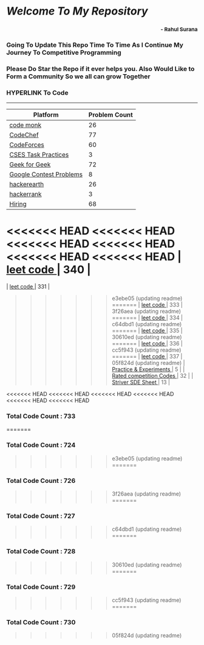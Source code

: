 # *Welcome To My Repository*
### <div style='text-align:right'><sub> - Rahul Surana</sub></div>
### Going To Update This Repo Time To Time As I Continue My Journey To Competitive Programming
### Please Do Star the Repo if it ever helps you. Also Would Like to Form a Community So we all can grow Together
### HYPERLINK To Code
***
| Platform  |  Problem Count |
| --------  |  ------------- |
|    [ code monk ](./code%20monk)     |      26    |
|    [ CodeChef ](./CodeChef)     |      77    |
|    [ CodeForces ](./CodeForces)     |      60    |
|    [ CSES Task Practices ](./CSES%20Task%20Practices)     |      3    |
|    [ Geek for Geek ](./Geek%20for%20Geek)     |      72    |
|    [ Google Contest Problems ](./Google%20Contest%20Problems)     |      8    |
|    [ hackerearth ](./hackerearth)     |      26    |
|    [ hackerrank ](./hackerrank)     |      3    |
|    [ Hiring ](./Hiring)     |      68    |
<<<<<<< HEAD
<<<<<<< HEAD
<<<<<<< HEAD
<<<<<<< HEAD
<<<<<<< HEAD
<<<<<<< HEAD
|    [ leet code ](./leet%20code)     |      340    |
=======
|    [ leet code ](./leet%20code)     |      331    |
>>>>>>> e3ebe05 (updating readme)
=======
|    [ leet code ](./leet%20code)     |      333    |
>>>>>>> 3f26aea (updating readme)
=======
|    [ leet code ](./leet%20code)     |      334    |
>>>>>>> c64dbd1 (updating readme)
=======
|    [ leet code ](./leet%20code)     |      335    |
>>>>>>> 30610ed (updating readme)
=======
|    [ leet code ](./leet%20code)     |      336    |
>>>>>>> cc5f943 (updating readme)
=======
|    [ leet code ](./leet%20code)     |      337    |
>>>>>>> 05f824d (updating readme)
|    [ Practice & Experiments ](./Practice%20&%20Experiments)     |      5    |
|    [ Rated competition Codes ](./Rated%20competition%20Codes)     |      32    |
|    [ Striver SDE Sheet ](./Striver%20SDE%20Sheet)     |      13    |

<<<<<<< HEAD
<<<<<<< HEAD
<<<<<<< HEAD
<<<<<<< HEAD
<<<<<<< HEAD
<<<<<<< HEAD
### Total Code Count : 733
=======
### Total Code Count : 724
>>>>>>> e3ebe05 (updating readme)
=======
### Total Code Count : 726
>>>>>>> 3f26aea (updating readme)
=======
### Total Code Count : 727
>>>>>>> c64dbd1 (updating readme)
=======
### Total Code Count : 728
>>>>>>> 30610ed (updating readme)
=======
### Total Code Count : 729
>>>>>>> cc5f943 (updating readme)
=======
### Total Code Count : 730
>>>>>>> 05f824d (updating readme)
